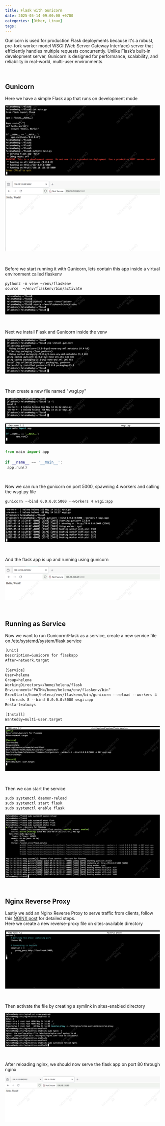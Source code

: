 ```yaml
---
title: Flask with Gunicorn
date: 2025-05-14 09:00:00 +0700
categories: [Other, Linux]
tags:
---
```


Gunicorn is used for production Flask deployments because it's a robust, pre-fork worker model WSGI (Web Server Gateway Interface) server that efficiently handles multiple requests concurrently. Unlike Flask’s built-in development server, Gunicorn is designed for performance, scalability, and reliability in real-world, multi-user environments.

<br>

## Gunicorn

Here we have a simple Flask app that runs on development mode

![x](/static/2025-05-14-flask/01.png)

![x](/static/2025-05-14-flask/02.png)

<br>

Before we start running it with Gunicorn, lets contain this app inside a virtual environment called flaskenv

```
python3 -m venv ~/env/flaskenv
source  ~/env/flaskenv/bin/activate
```

![x](/static/2025-05-14-flask/03.png)

<br>

Next we install Flask and Gunicorn inside the venv

![x](/static/2025-05-14-flask/04.png)

<br>

Then create a new file named "wsgi.py"

![x](/static/2025-05-14-flask/05.png)

![x](/static/2025-05-14-flask/06.png)

```python
from main import app

if __name__ == '__main__':
 app.run()
```

<br>

Now we can run the gunicorn on port 5000, spawning 4 workers and calling the wsgi.py file

```
gunicorn --bind 0.0.0.0:5000 --workers 4 wsgi:app
```

![x](/static/2025-05-14-flask/07.png)

<br>

And the flask app is up and running using gunicorn

![x](/static/2025-05-14-flask/08.png)

<br>

## Running as Service

Now we want to run Gunicorm/Flask as a service, create a new service file on /etc/systemd/system/flask.service

```
[Unit]
Description=Gunicorn for flaskapp
After=network.target

[Service]
User=helena
Group=helena
WorkingDirectory=/home/helena/flask
Environment="PATH=/home/helena/env/flaskenv/bin"
ExecStart=/home/helena/env/flaskenv/bin/gunicorn --reload --workers 4 --threads 8 --bind 0.0.0.0:5000 wsgi:app
Restart=always

[Install]
WantedBy=multi-user.target

```

![x](/static/2025-05-14-flask/09.png)

<br>

Then we can start the service

```
sudo systemctl daemon-reload
sudo systemctl start flask
sudo systemctl enable flask
```

![x](/static/2025-05-14-flask/10.png)

<br>


## Nginx Reverse Proxy

Lastly we add an Nginx Reverse Proxy to serve traffic from clients, follow this [NGINX post](https://helenaferdy.github.io/posts/nginx/) for detailed steps. <br>
Here we create a new reverse-proxy file on sites-available directory

![x](/static/2025-05-14-flask/11.png)

<br>

Then activate the file by creating a symlink in sites-enabled directory

![x](/static/2025-05-14-flask/12.png)

<br>

After reloading nginx, we should now serve the flask app on port 80 through nginx

![x](/static/2025-05-14-flask/13.png)

<br>


